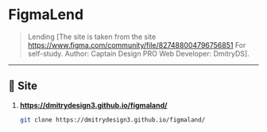 # FigmaLend

> Lending [The site is taken from the site https://www.figma.com/community/file/827488004796756851 For self-study. Author: Captain Design PRO Web Developer: DmitryDS]. 

---

## 🚀 Site

1. **https://dmitrydesign3.github.io/figmaland/**
   ```bash
   git clone https://dmitrydesign3.github.io/figmaland/

